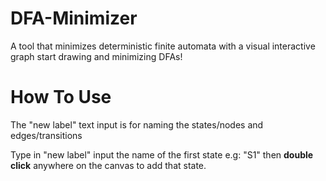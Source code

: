 # DFA-Minimizer
A tool that minimizes deterministic finite automata with a visual interactive graph
start drawing and minimizing DFAs!

# How To Use
The "new label" text input is for naming the states/nodes and edges/transitions

Type in "new label" input the name of the first state e.g: "S1" then **double click** anywhere on the canvas to add that state.

